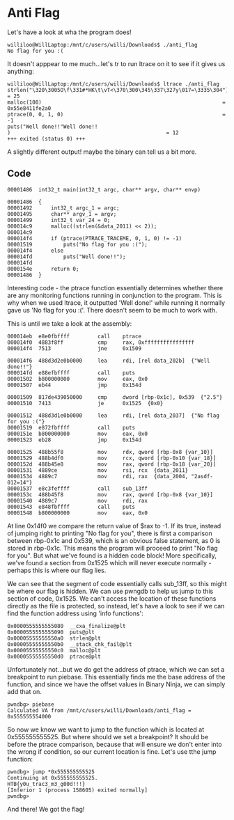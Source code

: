 # Anti Flag
Let's have a look at wha the program does!
```
williloo@WillLaptop:/mnt/c/users/willi/Downloads$ ./anti_flag
No flag for you :(
```
It doesn't apppear to me much...let's tr to run ltrace on it to see if it gives us anything:
```
williloo@WillLaptop:/mnt/c/users/willi/Downloads$ ltrace ./anti_flag
strlen("\320\3005O\f\331#*HK\t\vT<\370\300\345\337\327y\017=\3335\304") = 25
malloc(100)                                                          = 0x55e8411fe2a0
ptrace(0, 0, 1, 0)                                                   = -1
puts("Well done!!"Well done!!
)                                                  = 12
+++ exited (status 0) +++
```
A slightly different output! maybe the binary can tell us a bit more.

## Code
```
00001486  int32_t main(int32_t argc, char** argv, char** envp)

00001486  {
00001492      int32_t argc_1 = argc;
00001495      char** argv_1 = argv;
00001499      int32_t var_24 = 0;
000014c9      malloc((strlen(&data_2011) << 2));
000014c9      
000014f4      if (ptrace(PTRACE_TRACEME, 0, 1, 0) != -1)
00001519          puts("No flag for you :(");
000014f4      else
000014fd          puts("Well done!!");
000014fd      
0000154e      return 0;
00001486  }
```
Interesting code - the ptrace function essentially determines whether there are any monitoring functions running in 
conjunction to the program. This is why when we used ltrace, it outputted 'Well done!' while running it normally gave
us 'No flag for you :('. There doesn't seem to be much to work with.

This is until we take a look at the assembly:
```
000014eb  e8e0fbffff         call    ptrace
000014f0  4883f8ff           cmp     rax, 0xffffffffffffffff
000014f4  7513               jne     0x1509

000014f6  488d3d2e0b0000     lea     rdi, [rel data_202b]  {"Well done!!"}
000014fd  e88efbffff         call    puts
00001502  b800000000         mov     eax, 0x0
00001507  eb44               jmp     0x154d

00001509  817de439050000     cmp     dword [rbp-0x1c], 0x539  {"2.5"}
00001510  7413               je      0x1525  {0x0}

00001512  488d3d1e0b0000     lea     rdi, [rel data_2037]  {"No flag for you :("}
00001519  e872fbffff         call    puts
0000151e  b800000000         mov     eax, 0x0
00001523  eb28               jmp     0x154d

00001525  488b55f8           mov     rdx, qword [rbp-0x8 {var_10}]
00001529  488b4df0           mov     rcx, qword [rbp-0x10 {var_18}]
0000152d  488b45e8           mov     rax, qword [rbp-0x18 {var_20}]
00001531  4889ce             mov     rsi, rcx  {data_2011}
00001534  4889c7             mov     rdi, rax  {data_2004, "2asdf-012=14"}
00001537  e8c3feffff         call    sub_13ff
0000153c  488b45f8           mov     rax, qword [rbp-0x8 {var_10}]
00001540  4889c7             mov     rdi, rax
00001543  e848fbffff         call    puts
00001548  b800000000         mov     eax, 0x0
```
At line 0x14f0 we compare the return value of $rax to -1. If its true, instead of jumping right to printing "No flag for you", there is first a 
comparison between rbp-0x1c and 0x539, which is an obvious false statement, as 0 is stored in rbp-0x1c. This means the program will proceed
to print "No flag for you". But what we've found is a hidden code block! More specifically, we've found a section from 0x1525 which will never
execute normally - perhaps this is where our flag lies.

We can see that the segment of code essentially calls sub_13ff, so this might be where our flag is hidden. We can use pwngdb to help us jump
to this section of code, 0x1525. We can't access the location of these functions directly as the file is protected, so instead, let's have a look 
to see if we can find the function address using 'info functions':
```
0x0000555555555080  __cxa_finalize@plt
0x0000555555555090  puts@plt
0x00005555555550a0  strlen@plt
0x00005555555550b0  __stack_chk_fail@plt
0x00005555555550c0  malloc@plt
0x00005555555550d0  ptrace@plt
```
Unfortunately not...but we do get the address of ptrace, which we can set a breakpoint to run piebase. This essentially finds me the base address 
of the function, and since we have the offset values in Binary Ninja, we can simply add that on.
```
pwndbg> piebase
Calculated VA from /mnt/c/users/willi/Downloads/anti_flag = 0x555555554000
```
So now we know we want to jump to the function which is located at 0x555555555525. But where should we set a breakpoint? It should be before the ptrace
comparison, because that will ensure we don't enter into the wrong if condition, so our current location is fine. Let's use tthe jump function:
```
pwndbg> jump *0x555555555525
Continuing at 0x555555555525.
HTB{y0u_trac3_m3_g00d!!!}
[Inferior 1 (process 158605) exited normally]
pwndbg>
```
And there! We got the flag!